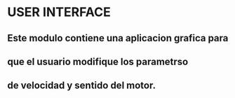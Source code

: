 # USER INTERFACE

## Este modulo contiene una aplicacion grafica para
## que el usuario modifique los parametrso
## de velocidad y sentido del motor.
